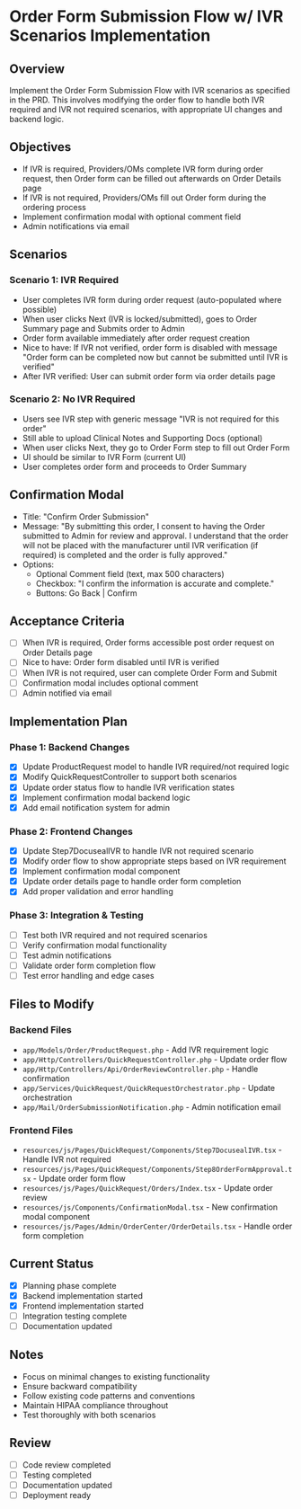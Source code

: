 # Order Form Submission Flow w/ IVR Scenarios Implementation

## Overview

Implement the Order Form Submission Flow with IVR scenarios as specified in the PRD. This involves modifying the order flow to handle both IVR required and IVR not required scenarios, with appropriate UI changes and backend logic.

## Objectives

- If IVR is required, Providers/OMs complete IVR form during order request, then Order form can be filled out afterwards on Order Details page
- If IVR is not required, Providers/OMs fill out Order form during the ordering process
- Implement confirmation modal with optional comment field
- Admin notifications via email

## Scenarios

### Scenario 1: IVR Required

- User completes IVR form during order request (auto-populated where possible)
- When user clicks Next (IVR is locked/submitted), goes to Order Summary page and Submits order to Admin
- Order form available immediately after order request creation
- Nice to have: If IVR not verified, order form is disabled with message "Order form can be completed now but cannot be submitted until IVR is verified"
- After IVR verified: User can submit order form via order details page

### Scenario 2: No IVR Required

- Users see IVR step with generic message "IVR is not required for this order"
- Still able to upload Clinical Notes and Supporting Docs (optional)
- When user clicks Next, they go to Order Form step to fill out Order Form
- UI should be similar to IVR Form (current UI)
- User completes order form and proceeds to Order Summary

## Confirmation Modal

- Title: "Confirm Order Submission"
- Message: "By submitting this order, I consent to having the Order submitted to Admin for review and approval. I understand that the order will not be placed with the manufacturer until IVR verification (if required) is completed and the order is fully approved."
- Options:
  - Optional Comment field (text, max 500 characters)
  - Checkbox: "I confirm the information is accurate and complete."
  - Buttons: Go Back | Confirm

## Acceptance Criteria

- [ ] When IVR is required, Order forms accessible post order request on Order Details page
- [ ] Nice to have: Order form disabled until IVR is verified
- [ ] When IVR is not required, user can complete Order Form and Submit
- [ ] Confirmation modal includes optional comment
- [ ] Admin notified via email

## Implementation Plan

### Phase 1: Backend Changes

- [x] Update ProductRequest model to handle IVR required/not required logic
- [x] Modify QuickRequestController to support both scenarios
- [x] Update order status flow to handle IVR verification states
- [x] Implement confirmation modal backend logic
- [x] Add email notification system for admin

### Phase 2: Frontend Changes

- [x] Update Step7DocusealIVR to handle IVR not required scenario
- [x] Modify order flow to show appropriate steps based on IVR requirement
- [x] Implement confirmation modal component
- [x] Update order details page to handle order form completion
- [x] Add proper validation and error handling

### Phase 3: Integration & Testing

- [ ] Test both IVR required and not required scenarios
- [ ] Verify confirmation modal functionality
- [ ] Test admin notifications
- [ ] Validate order form completion flow
- [ ] Test error handling and edge cases

## Files to Modify

### Backend Files

- `app/Models/Order/ProductRequest.php` - Add IVR requirement logic
- `app/Http/Controllers/QuickRequestController.php` - Update order flow
- `app/Http/Controllers/Api/OrderReviewController.php` - Handle confirmation
- `app/Services/QuickRequest/QuickRequestOrchestrator.php` - Update orchestration
- `app/Mail/OrderSubmissionNotification.php` - Admin notification email

### Frontend Files

- `resources/js/Pages/QuickRequest/Components/Step7DocusealIVR.tsx` - Handle IVR not required
- `resources/js/Pages/QuickRequest/Components/Step8OrderFormApproval.tsx` - Update order form flow
- `resources/js/Pages/QuickRequest/Orders/Index.tsx` - Update order review
- `resources/js/Components/ConfirmationModal.tsx` - New confirmation modal component
- `resources/js/Pages/Admin/OrderCenter/OrderDetails.tsx` - Handle order form completion

## Current Status

- [x] Planning phase complete
- [x] Backend implementation started
- [x] Frontend implementation started
- [ ] Integration testing complete
- [ ] Documentation updated

## Notes

- Focus on minimal changes to existing functionality
- Ensure backward compatibility
- Follow existing code patterns and conventions
- Maintain HIPAA compliance throughout
- Test thoroughly with both scenarios

## Review

- [ ] Code review completed
- [ ] Testing completed
- [ ] Documentation updated
- [ ] Deployment ready
